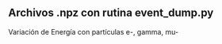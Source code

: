## Archivos **.npz** con rutina **event_dump.py**
Variación de Energía con partículas e-, gamma, mu-
